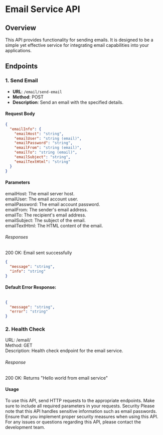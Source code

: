 # Email Service API

## Overview
This API provides functionality for sending emails. It is designed to be a simple yet effective service for integrating email capabilities into your applications.


## Endpoints

### 1. Send Email
- **URL**: `/email/send-email`
- **Method**: POST
- **Description**: Send an email with the specified details.

#### Request Body
```json
{
  "emailInfo": {
    "emailHost": "string",
    "emailUser": "string (email)",
    "emailPassword": "string",
    "emailFrom": "string (email)",
    "emailTo": "string (email)",
    "emailSubject": "string",
    "emailTextHtml": "string"
  }
}
```
#### Parameters

emailHost: The email server host.\
emailUser: The email account user.\
emailPassword: The email account password.\
emailFrom: The sender's email address.\
emailTo: The recipient's email address.\
emailSubject: The subject of the email.\
emailTextHtml: The HTML content of the email.

###### Responses

200 OK:
Email sent successfully

```json
{
  "message": "string",
  "info": "string"
}

```

#### Default Error Response:


```json

{
  "message": "string",
  "error": "string"
}

```

### 2. Health Check

URL: /email/\
Method: GET\
Description: Health check endpoint for the email service.

###### Response

200 OK:
Returns "Hello world from email service"

#### Usage
To use this API, send HTTP requests to the appropriate endpoints. Make sure to include all required parameters in your requests.
Security
Please note that this API handles sensitive information such as email passwords. Ensure that you implement proper security measures when using this API.\
For any issues or questions regarding this API, please contact the development team.
